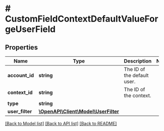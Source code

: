 # # CustomFieldContextDefaultValueForgeUserField

## Properties

Name | Type | Description | Notes
------------ | ------------- | ------------- | -------------
**account_id** | **string** | The ID of the default user. |
**context_id** | **string** | The ID of the context. |
**type** | **string** |  |
**user_filter** | [**\OpenAPI\Client\Model\UserFilter**](UserFilter.md) |  |

[[Back to Model list]](../../README.md#models) [[Back to API list]](../../README.md#endpoints) [[Back to README]](../../README.md)
